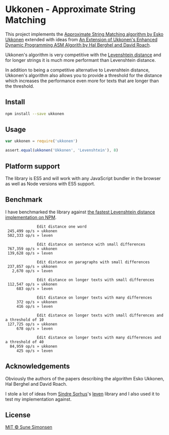 # Ukkonen - Approximate String Matching

This project implements the [Approximate String Matching algorithm by Esko Ukkonen](https://www.sciencedirect.com/science/article/pii/S0019995885800462) extended with ideas from [An Extension of Ukkonen's Enhanced Dynamic Programming ASM Algorith by Hal Berghel and David Roach](http://berghel.net/publications/asm/asm.pdf).

Ukkonen's algorithm is very competitive with the [Levenshtein distance](https://en.wikipedia.org/wiki/Levenshtein_distance) and for longer strings it is much more performant than Levenshtein distance.

In addition to being a competitive alternative to Levenshtein distance, Ukkonen's algorithm also allows you to provide a threshold for the distance which increases the performance even more for texts that are longer than the threshold.

## Install

```sh
npm install --save ukkonen
```

## Usage

```js
var ukkonen = require('ukkonen')

assert.equal(ukkonen('Ukkonen', 'Levenshtein'), 8)
```

## Platform support

The library is ES5 and will work with any JavaScript bundler in the browser as well as Node versions with ES5 support.

## Benchmark

I have benchmarked the library against [the fastest Levenshtein distance implementation on NPM](https://github.com/sindresorhus/leven).

```
              Edit distance one word
 245,499 op/s » ukkonen
 502,333 op/s » leven

              Edit distance on sentence with small differences
 767,359 op/s » ukkonen
 139,628 op/s » leven

              Edit distance on paragraphs with small differences
 237,857 op/s » ukkonen
   2,670 op/s » leven

              Edit distance on longer texts with small differences
 112,547 op/s » ukkonen
     683 op/s » leven

              Edit distance on longer texts with many differences
     372 op/s » ukkonen
     416 op/s » leven

              Edit distance on longer texts with small differences and a threshold of 10
 127,725 op/s » ukkonen
     678 op/s » leven

              Edit distance on longer texts with many differences and a threshold of 40
  84,959 op/s » ukkonen
     425 op/s » leven
```

## Acknowledgements

Obviously the authors of the papers describing the algorithm Esko Ukkonen, Hal Berghel and David Roach.

I stole a lot of ideas from [Sindre Sorhus](https://github.com/sindresorhus)'s [leven](https://github.com/sindresorhus/leven) library and I also used it to test my implementation against.

## License

[MIT © Sune Simonsen](./LICENSE)

